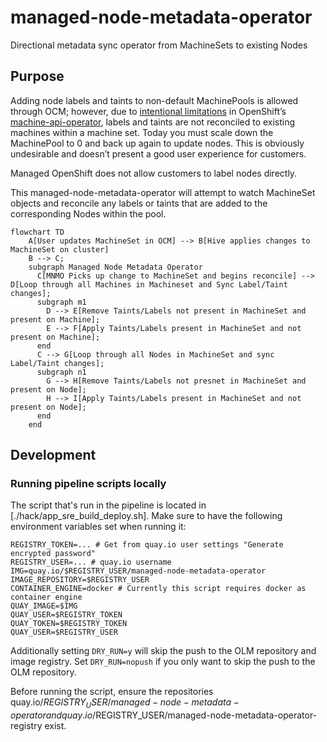 # managed-node-metadata-operator
Directional metadata sync operator from MachineSets to existing Nodes

## Purpose
Adding node labels and taints to non-default MachinePools is allowed through OCM; however, due to [intentional limitations](https://github.com/openshift/machine-api-operator/blob/master/FAQ.md#adding-annotations-and-labels-to-nodes-via-machines) in OpenShift’s [machine-api-operator](https://github.com/openshift/machine-api-operator), labels and taints are not reconciled to existing machines within a machine set. Today you must scale down the MachinePool to 0 and back up again to update nodes. This is obviously undesirable and doesn’t present a good user experience for customers.

Managed OpenShift does not allow customers to label nodes directly. 

This managed-node-metadata-operator will attempt to watch MachineSet objects and reconcile any labels or taints that are added to the corresponding Nodes within the pool.

```mermaid
flowchart TD
    A[User updates MachineSet in OCM] --> B[Hive applies changes to MachineSet on cluster]
    B --> C;
    subgraph Managed Node Metadata Operator
      C[MNMO Picks up change to MachineSet and begins reconcile] --> D[Loop through all Machines in Machineset and Sync Label/Taint changes];
      subgraph m1
        D --> E[Remove Taints/Labels not present in MachineSet and present on Machine];
        E --> F[Apply Taints/Labels present in MachineSet and not present on Machine];
      end
      C --> G[Loop through all Nodes in MachineSet and sync Label/Taint changes];
      subgraph n1
        G --> H[Remove Taints/Labels not presnet in MachineSet and present on Node];
        H --> I[Apply Taints/Labels present in MachineSet and not present on Node];
      end
    end
```

## Development

### Running pipeline scripts locally

The script that's run in the pipeline is located in [./hack/app_sre_build_deploy.sh].
Make sure to have the following environment variables set when running it:

```
REGISTRY_TOKEN=... # Get from quay.io user settings "Generate encrypted password"
REGISTRY_USER=... # quay.io username
IMG=quay.io/$REGISTRY_USER/managed-node-metadata-operator
IMAGE_REPOSITORY=$REGISTRY_USER
CONTAINER_ENGINE=docker # Currently this script requires docker as container engine
QUAY_IMAGE=$IMG
QUAY_USER=$REGISTRY_TOKEN
QUAY_TOKEN=$REGISTRY_TOKEN
QUAY_USER=$REGISTRY_USER
```

Additionally setting `DRY_RUN=y` will skip the push to the OLM repository and image registry.
Set `DRY_RUN=nopush` if you only want to skip the push to the OLM repository.

Before running the script, ensure the repositories quay.io/$REGISTRY_USER/managed-node-metadata-operator and quay.io/$REGISTRY_USER/managed-node-metadata-operator-registry exist.
